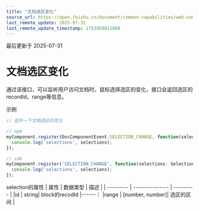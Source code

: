 ```yaml
---
title: "文档选区变化"
source_url: https://open.feishu.cn/document/common-capabilities/web-components/uYDO3YjL2gzN24iN3cjN/event-listener/document-selection-change
last_remote_update: 2025-07-31
last_remote_update_timestamp: 1753959811000
---
```

最后更新于 2025-07-31

# 文档选区变化
通过该接口，可以监听用户访问文档时，鼠标选择选区的变化，接口会返回选区的recordId，range等信息。

示例

```js
// 监听一下文档选区的变化

// npm
myComponent.register(DocComponentEvent.SELECTION_CHANGE, function(selections: Selection[]) {
  console.log('selections', selections);
});

// sdk
myComponent.register('SELECTION_CHANGE', function(selections: Selection[]) {
  console.log('selections', selections);
});
```
selection的属性
| 属性       | 数据类型           | 描述        |
| --------- | --------------- | --------- |
|id | string| block的recodId |------｜
|range | [number, number]| 选区的区间 |
